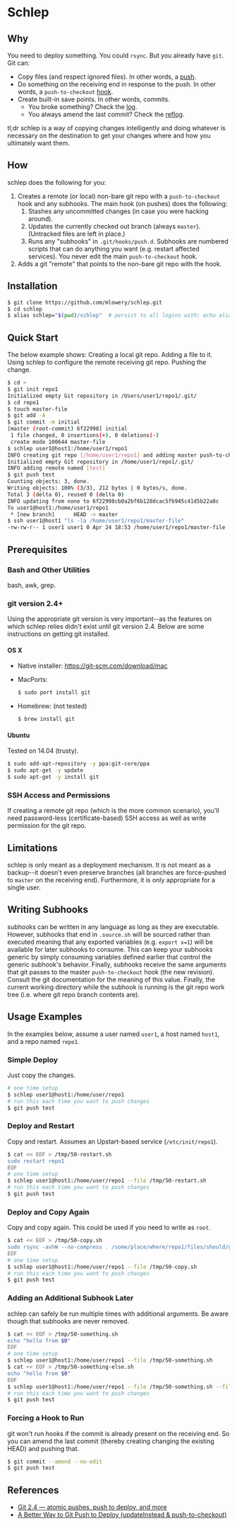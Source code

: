 # Schlep

## Why

You need to deploy something. You could `rsync`. But you already have `git`. Git can:

* Copy files (and respect ignored files). In other words, a [push](https://git-scm.com/docs/git-push).
* Do something on the receiving end in response to the push. In other words, a 
`push-to-checkout` [hook](https://git-scm.com/docs/githooks).
* Create built-in save points. In other words, commits.
    * You broke something? Check the [log](https://git-scm.com/docs/git-log).
    * You always amend the last commit? Check the [reflog](https://git-scm.com/docs/git-reflog).

tl;dr schlep is a way of copying changes intelligently and doing whatever is necessary on the destination to get your changes where and how you ultimately want them.

## How

schlep does the following for you:

1. Creates a remote (or local) non-bare git repo with a `push-to-checkout` hook and any subhooks. The main hook (on pushes) does the following:
	1. Stashes any uncommitted changes (in case you were hacking around).
	2. Updates the currently checked out branch (always `master`). (Untracked files are left in place.)
	3. Runs any "subhooks" in `.git/hooks/push.d`. Subhooks are numbered scripts that can do anything you want (e.g. restart affected services). You never edit the main `push-to-checkout` hook.
2. Adds a git "remote" that points to the non-bare git repo with the hook.

## Installation

```bash
$ git clone https://github.com/mlowery/schlep.git
$ cd schlep
$ alias schlep="$(pwd)/schlep"  # persist to all logins with: echo alias schlep=\"$(pwd)/schlep\" >> ~/.bashrc
```

## Quick Start

The below example shows: Creating a local git repo. Adding a file to it. Using schlep to configure the remote receiving git repo. Pushing the change.

```bash
$ cd ~
$ git init repo1
Initialized empty Git repository in /Users/user1/repo1/.git/
$ cd repo1
$ touch master-file
$ git add -A
$ git commit -m initial
[master (root-commit) 6f22998] initial
 1 file changed, 0 insertions(+), 0 deletions(-)
 create mode 100644 master-file
$ schlep user1@host1:/home/user1/repo1
INFO creating git repo [/home/user1/repo1] and adding master push-to-checkout hook
Initialized empty Git repository in /home/user1/repo1/.git/
INFO adding remote named [test]
$ git push test
Counting objects: 3, done.
Writing objects: 100% (3/3), 212 bytes | 0 bytes/s, done.
Total 3 (delta 0), reused 0 (delta 0)
INFO updating from none to 6f22998cb0a2bf6b128dcac5fb945c41d5b22a8c
To user1@host1:/home/user1/repo1
 * [new branch]      HEAD -> master
$ ssh user1@host1 "ls -la /home/user1/repo1/master-file"
-rw-rw-r-- 1 user1 user1 0 Apr 24 18:53 /home/user1/repo1/master-file
```

## Prerequisites

### Bash and Other Utilities

bash, awk, grep.

### git version 2.4+

Using the appropriate git version is very important--as the features on which schlep relies didn't exist until git version 2.4. Below are some instructions on getting git installed.

#### OS X

* Native installer: https://git-scm.com/download/mac
* MacPorts:

    ```bash
    $ sudo port install git
    ```
* Homebrew: (not tested)

    ```bash
    $ brew install git
    ```

#### Ubuntu

Tested on 14.04 (trusty).

```bash
$ sudo add-apt-repository -y ppa:git-core/ppa
$ sudo apt-get -y update
$ sudo apt-get -y install git
```

### SSH Access and Permissions

If creating a remote git repo (which is the more common scenario), you'll need password-less (certificate-based) SSH access as well as write permission for the git repo.

## Limitations

schlep is only meant as a deployment mechanism. It is not meant as a backup--it doesn't even preserve branches (all branches are force-pushed to `master` on the receiving end). Furthermore, it is only appropriate for a single user.

## Writing Subhooks

subhooks can be written in any language as long as they are executable. However, subhooks that end in `.source.sh` will be sourced rather than executed meaning that any exported variables (e.g. `export x=1`) will be available for later subhooks to consume. This can keep your subhooks generic by simply consuming variables defined earlier that control the generic subhook's behavior. Finally, subhooks receive the same arguments that git passes to the master `push-to-checkout` hook (the new revision). Consult the git documentation for the meaning of this value. Finally, the current working directory while the subhook is running is the git repo work tree (i.e. where git repo branch contents are).

## Usage Examples

In the examples below, assume a user named `user1`, a host named `host1`, and a repo named `repo1`.

### Simple Deploy

Just copy the changes.

```bash
# one time setup
$ schlep user1@host1:/home/user/repo1
# run this each time you want to push changes
$ git push test
```
### Deploy and Restart

Copy and restart. Assumes an Upstart-based service (`/etc/init/repo1`).

```bash
$ cat << EOF > /tmp/50-restart.sh
sudo restart repo1
EOF
# one time setup
$ schlep user1@host1:/home/user/repo1 --file /tmp/50-restart.sh
# run this each time you want to push changes
$ git push test
```

### Deploy and Copy Again

Copy and copy again. This could be used if you need to write as `root`.

```bash
$ cat << EOF > /tmp/50-copy.sh
sudo rsync -avhW --no-compress . /some/place/where/repo1/files/should/go
EOF
# one time setup
$ schlep user1@host1:/home/user/repo1 --file /tmp/50-copy.sh
# run this each time you want to push changes
$ git push test
```

### Adding an Additional Subhook Later

schlep can safely be run multiple times with additional arguments. Be aware though that subhooks are never removed.

```bash
$ cat << EOF > /tmp/50-something.sh
echo "hello from $0"
EOF
# one time setup
$ schlep user1@host1:/home/user/repo1 --file /tmp/50-something.sh
$ cat << EOF > /tmp/50-something-else.sh
echo "hello from $0"
EOF
$ schlep user1@host1:/home/user/repo1 --file /tmp/50-something.sh --file /tmp/50-something-else.sh
# run this each time you want to push changes
$ git push test
```

### Forcing a Hook to Run

git won't run hooks if the commit is already present on the receiving end. So you can amend the last commit (thereby creating changing the existing HEAD) and pushing that.

```bash
$ git commit --amend --no-edit
$ git push test
```

## References

* [Git 2.4 — atomic pushes, push to deploy, and more](https://github.com/blog/1994-git-2-4-atomic-pushes-push-to-deploy-and-more)
* [A Better Way to Git Push to Deploy (updateInstead & push-to-checkout)](http://blog.tfnico.com/2015/05/a-better-way-to-git-push-to-deploy.html)

